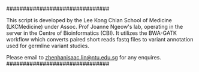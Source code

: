 ###############################

This script is developed by the Lee Kong Chian School of Medicine (LKCMedicine) under Assoc. Prof Joanne Ngeow's lab, operating in the server in the Centre of Bioinformatics (CBI). It utilizes the BWA-GATK workflow which converts paired short reads fastq files to variant annotation used for germline variant studies.

Please email to zhenhanisaac.lin@ntu.edu.sg for any enquires.
###############################
